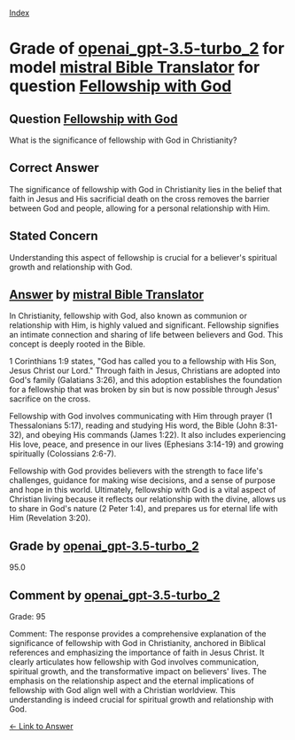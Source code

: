 
[Index](../../../../index.md)
# Grade of [openai_gpt-3.5-turbo_2](../../../grading_models/openai_gpt-3.5-turbo_2.md) for model [mistral Bible Translator](../../../answering_models/mistral_Bible_Translator.md) for question [Fellowship with God](../../../questions/Fellowship_with_God.md)

## Question [Fellowship with God](../../../questions/Fellowship_with_God.md)
What is the significance of fellowship with God in Christianity?

## Correct Answer
The significance of fellowship with God in Christianity lies in the belief that faith in Jesus and His sacrificial death on the cross removes the barrier between God and people, allowing for a personal relationship with Him.

## Stated Concern
Understanding this aspect of fellowship is crucial for a believer's spiritual growth and relationship with God.

## [Answer](../Fellowship_with_God.md) by [mistral Bible Translator](../../../answering_models/mistral_Bible_Translator.md)
 In Christianity, fellowship with God, also known as communion or relationship with Him, is highly valued and significant. Fellowship signifies an intimate connection and sharing of life between believers and God. This concept is deeply rooted in the Bible.

1 Corinthians 1:9 states, "God has called you to a fellowship with His Son, Jesus Christ our Lord." Through faith in Jesus, Christians are adopted into God's family (Galatians 3:26), and this adoption establishes the foundation for a fellowship that was broken by sin but is now possible through Jesus' sacrifice on the cross.

Fellowship with God involves communicating with Him through prayer (1 Thessalonians 5:17), reading and studying His word, the Bible (John 8:31-32), and obeying His commands (James 1:22). It also includes experiencing His love, peace, and presence in our lives (Ephesians 3:14-19) and growing spiritually (Colossians 2:6-7).

Fellowship with God provides believers with the strength to face life's challenges, guidance for making wise decisions, and a sense of purpose and hope in this world. Ultimately, fellowship with God is a vital aspect of Christian living because it reflects our relationship with the divine, allows us to share in God's nature (2 Peter 1:4), and prepares us for eternal life with Him (Revelation 3:20).

## Grade by [openai_gpt-3.5-turbo_2](../../../grading_models/openai_gpt-3.5-turbo_2.md)
95.0

## Comment by [openai_gpt-3.5-turbo_2](../../../grading_models/openai_gpt-3.5-turbo_2.md)
Grade: 95

Comment: The response provides a comprehensive explanation of the significance of fellowship with God in Christianity, anchored in Biblical references and emphasizing the importance of faith in Jesus Christ. It clearly articulates how fellowship with God involves communication, spiritual growth, and the transformative impact on believers' lives. The emphasis on the relationship aspect and the eternal implications of fellowship with God align well with a Christian worldview. This understanding is indeed crucial for spiritual growth and relationship with God.

[&lt;- Link to Answer](../Fellowship_with_God.md)
